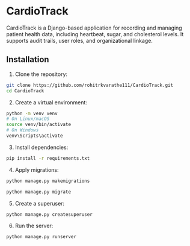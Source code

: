 # CardioTrack

CardioTrack is a Django-based application for recording and managing patient health data, including heartbeat, sugar, and cholesterol levels. It supports audit trails, user roles, and organizational linkage.

## Installation

1. Clone the repository:
```bash
git clone https://github.com/rohitrkvarathe111/CardioTrack.git
cd CardioTrack
```

2. Create a virtual environment:
```bash
python -m venv venv
# On Linux/macOS
source venv/bin/activate
# On Windows
venv\Scripts\activate
```

3. Install dependencies:
```bash
pip install -r requirements.txt
```

4. Apply migrations:
```bash
python manage.py makemigrations

python manage.py migrate
```

5. Create a superuser:
```bash
python manage.py createsuperuser
```

6. Run the server:
```bash
python manage.py runserver
```

